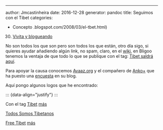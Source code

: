 ---
author: Jmcastinheira
date: 2016-12-28
generator: pandoc
title: Seguimos con el Tibet
categories:

  - Concepto
.blogspot.com/2008/03/el-tbet.html)
30. [Vivita y
    blogueando](http://ceciliaelgueta.bligoo.com/content/view/146257/Tibet_Somos_Todos_China_Somos_Todos.html)

No son todos los que son pero son todos los que están, otro día sigo, si
quieres ayudar añadiendo algún link, no spam, claro, en el
[wiki](http://auluses.wiki.zoho.com/tibet.html), en Bligoo tenemos la
ventaja de que todo lo que se publique con el tag: [Tibet saldrá
aquí](http://www.bligoo.com/tag/tibet).

Para apoyar la causa conocemos
[Avaaz.org](http://www.avaaz.org/es/tibet_end_the_violence/97.php/?cl_tf_sign=1)
y el compañero de
[Anko+](http://ceciliaelgueta.bligoo.com/content/view/146257/Tibet_Somos_Todos_China_Somos_Todos.html)
que ha puesto una
[encuesta](http://acanomas.bligoo.com/content/view/146357/Firmar_as_en_apoyo_al_Dalai_Lama_y_los_Derechos_Humanos_de_los_tibetanos.html)
en su blog.

Aquí pongo algunos logos que he encontrado:

::: {data-align="justify"}
:::

Con el tag
[Tibet](http://www.flickr.com/photos/lrealnlspejo/tags/tibet/)
[más](http://www.flickr.com/photos/tags/tibet/)

[Todos Somos
Tibetanos](http://www.flickr.com/photos/essenzialeinvisibile/2346871849/)

[Free Tibet](http://www.flickr.com/photos/shalvas/tags/freetibet/)
[más](http://www.flickr.com/photos/europeanasian/2342779184/)
